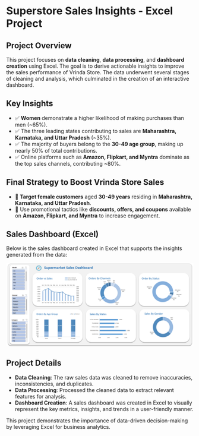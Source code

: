 # Superstore Sales Insights - Excel Project

## Project Overview
This project focuses on **data cleaning**, **data processing**, and **dashboard creation** using Excel. The goal is to derive actionable insights to improve the sales performance of Vrinda Store. The data underwent several stages of cleaning and analysis, which culminated in the creation of an interactive dashboard.

## Key Insights
- :white_check_mark: **Women** demonstrate a higher likelihood of making purchases than men (~65%).
- :white_check_mark: The three leading states contributing to sales are **Maharashtra, Karnataka, and Uttar Pradesh** (~35%).
- :white_check_mark: The majority of buyers belong to the **30-49 age group**, making up nearly 50% of total contributions.
- :white_check_mark: Online platforms such as **Amazon, Flipkart, and Myntra** dominate as the top sales channels, contributing ~80%.

## Final Strategy to Boost Vrinda Store Sales
- :dart: **Target female customers** aged **30-49 years** residing in **Maharashtra, Karnataka, and Uttar Pradesh**.
- :dart: Use promotional tactics like **discounts, offers, and coupons** available on **Amazon, Flipkart, and Myntra** to increase engagement.

## Sales Dashboard (Excel)

Below is the sales dashboard created in Excel that supports the insights generated from the data:

![Sales Dashboard](./Sales%20Dashboard.png)


## Project Details
- **Data Cleaning**: The raw sales data was cleaned to remove inaccuracies, inconsistencies, and duplicates.
- **Data Processing**: Processed the cleaned data to extract relevant features for analysis.
- **Dashboard Creation**: A sales dashboard was created in Excel to visually represent the key metrics, insights, and trends in a user-friendly manner.

This project demonstrates the importance of data-driven decision-making by leveraging Excel for business analytics.
